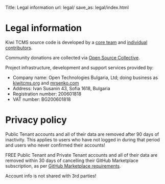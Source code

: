 Title: Legal information
url: legal/
save_as: legal/index.html

Legal information
=================

Kiwi TCMS source code is developed by a
[core team]({filename}team.html) and
[individual contributors](https://github.com/kiwitcms/Kiwi/graphs/contributors).

Community donations are collected via
[Open Source Collective](https://opencollective.com/kiwitcms).

Project infrastructure, development and support services provided by:

* Company name: Open Technologies Bulgaria, Ltd;
  doing business as [kiwitcms.org](http://kiwitcms.org) and
  [mrsenko.com](http://mrsenko.com/legal/)
* Address: Ivan Susanin 43, Sofia 1618, Bulgaria
* Registration number: 200601818
* VAT number: BG200601818


Privacy policy
==============

Public Tenant accounts and all of their data are removed after 90 days of
inactivity. This applies to users who have not logged in during that period
and users who never confirmed their accounts!

FREE Public Tenant and Private Tenant accounts and all of their data
are removed within 30 days of cancelling their GitHub Marketplace subscription,
as per
[GitHub Marketplace requirements](https://developer.github.com/marketplace/integrating-with-the-github-marketplace-api/cancelling-plans/).


Account info is not shared with 3rd parties!
